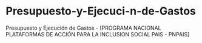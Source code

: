 # Presupuesto-y-Ejecuci-n-de-Gastos
Presupuesto y Ejecución de Gastos - [PROGRAMA NACIONAL PLATAFORMAS DE ACCIÓN PARA LA INCLUSION SOCIAL PAIS - PNPAIS]
